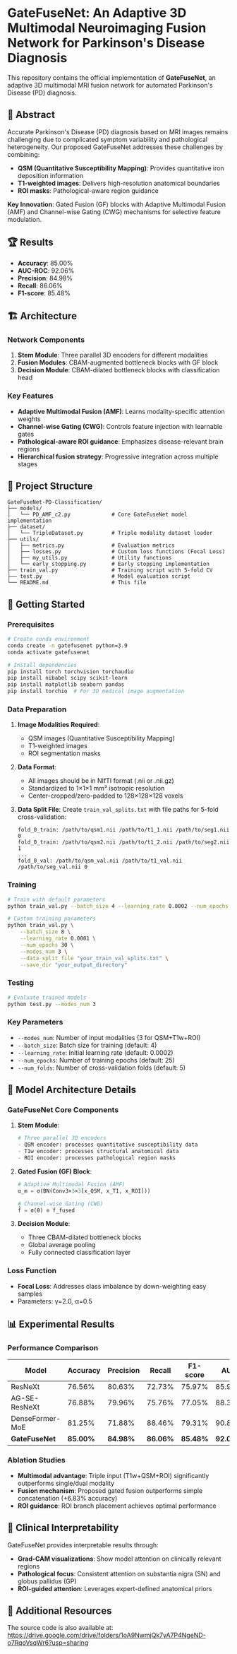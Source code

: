 # GateFuseNet: An Adaptive 3D Multimodal Neuroimaging Fusion Network for Parkinson's Disease Diagnosis

This repository contains the official implementation of **GateFuseNet**, an adaptive 3D multimodal MRI fusion network for automated Parkinson's Disease (PD) diagnosis. 

## 🔬 Abstract

Accurate Parkinson's Disease (PD) diagnosis based on MRI images remains challenging due to complicated symptom variability and pathological heterogeneity. Our proposed GateFuseNet addresses these challenges by combining:

- **QSM (Quantitative Susceptibility Mapping)**: Provides quantitative iron deposition information
- **T1-weighted images**: Delivers high-resolution anatomical boundaries  
- **ROI masks**: Pathological-aware region guidance

**Key Innovation**: Gated Fusion (GF) blocks with Adaptive Multimodal Fusion (AMF) and Channel-wise Gating (CWG) mechanisms for selective feature modulation.

## 🏆 Results

- **Accuracy**: 85.00%
- **AUC-ROC**: 92.06%
- **Precision**: 84.98%
- **Recall**: 86.06%
- **F1-score**: 85.48%

## 🏗️ Architecture

### Network Components

1. **Stem Module**: Three parallel 3D encoders for different modalities
2. **Fusion Modules**: CBAM-augmented bottleneck blocks with GF block
3. **Decision Module**: CBAM-dilated bottleneck blocks with classification head

### Key Features

- **Adaptive Multimodal Fusion (AMF)**: Learns modality-specific attention weights
- **Channel-wise Gating (CWG)**: Controls feature injection with learnable gates
- **Pathological-aware ROI guidance**: Emphasizes disease-relevant brain regions
- **Hierarchical fusion strategy**: Progressive integration across multiple stages

## 📁 Project Structure

```
GateFuseNet-PD-Classification/
├── models/
│   └── PD_AMF_c2.py             # Core GateFuseNet model implementation
├── dataset/
│   └── TripleDataset.py         # Triple modality dataset loader
├── utils/
│   ├── metrics.py               # Evaluation metrics
│   ├── losses.py                # Custom loss functions (Focal Loss)
│   ├── my_utils.py              # Utility functions
│   └── early_stopping.py        # Early stopping implementation
├── train_val.py                 # Training script with 5-fold CV
├── test.py                      # Model evaluation script
└── README.md                    # This file
```

## 🚀 Getting Started

### Prerequisites

```bash
# Create conda environment
conda create -n gatefusenet python=3.9
conda activate gatefusenet

# Install dependencies
pip install torch torchvision torchaudio
pip install nibabel scipy scikit-learn
pip install matplotlib seaborn pandas
pip install torchio  # For 3D medical image augmentation
```

### Data Preparation

1. **Image Modalities Required**:

   - QSM images (Quantitative Susceptibility Mapping)
   - T1-weighted images
   - ROI segmentation masks

2. **Data Format**:

   - All images should be in NIfTI format (.nii or .nii.gz)
   - Standardized to 1×1×1 mm³ isotropic resolution
   - Center-cropped/zero-padded to 128×128×128 voxels

3. **Data Split File**:
   Create `train_val_splits.txt` with file paths for 5-fold cross-validation:

   ```
   fold_0_train: /path/to/qsm1.nii /path/to/t1_1.nii /path/to/seg1.nii 0
   fold_0_train: /path/to/qsm2.nii /path/to/t1_2.nii /path/to/seg2.nii 1
   ...
   fold_0_val: /path/to/qsm_val.nii /path/to/t1_val.nii /path/to/seg_val.nii 0
   ```

### Training

```bash
# Train with default parameters
python train_val.py --batch_size 4 --learning_rate 0.0002 --num_epochs 25 --num_folds 5 --modes_num 3

# Custom training parameters
python train_val.py \
    --batch_size 8 \
    --learning_rate 0.0001 \
    --num_epochs 30 \
    --modes_num 3 \
    --data_split_file "your_train_val_splits.txt" \
    --save_dir "your_output_directory"
```

### Testing

```bash
# Evaluate trained models
python test.py --modes_num 3
```

### Key Parameters

- `--modes_num`: Number of input modalities (3 for QSM+T1w+ROI)
- `--batch_size`: Batch size for training (default: 4)
- `--learning_rate`: Initial learning rate (default: 0.0002)
- `--num_epochs`: Number of training epochs (default: 25)
- `--num_folds`: Number of cross-validation folds (default: 5)

## 🔧 Model Architecture Details

### GateFuseNet Core Components

1. **Stem Module**:

   ```python
   # Three parallel 3D encoders
   - QSM encoder: processes quantitative susceptibility data
   - T1w encoder: processes structural anatomical data  
   - ROI encoder: processes pathological region masks
   ```

2. **Gated Fusion (GF) Block**:

   ```python
   # Adaptive Multimodal Fusion (AMF)
   α_m = σ(BN(Conv3×3×3[x_QSM, x_T1, x_ROI]))
   
   # Channel-wise Gating (CWG) 
   f̂ = σ(θ) ⊙ f_fused
   ```

3. **Decision Module**:

   - Three CBAM-dilated bottleneck blocks
   - Global average pooling
   - Fully connected classification layer

### Loss Function

- **Focal Loss**: Addresses class imbalance by down-weighting easy samples
- Parameters: γ=2.0, α=0.5

## 📊 Experimental Results

### Performance Comparison

| Model           | Accuracy   | Precision  | Recall     | F1-score   | AUC        |
| --------------- | ---------- | ---------- | ---------- | ---------- | ---------- |
| ResNeXt         | 76.56%     | 80.63%     | 72.73%     | 75.97%     | 85.94%     |
| AG-SE-ResNeXt   | 76.88%     | 79.96%     | 75.76%     | 77.05%     | 88.31%     |
| DenseFormer-MoE | 81.25%     | 71.88%     | 88.46%     | 79.31%     | 90.84%     |
| **GateFuseNet** | **85.00%** | **84.98%** | **86.06%** | **85.48%** | **92.06%** |

### Ablation Studies

- **Multimodal advantage**: Triple input (T1w+QSM+ROI) significantly outperforms single/dual modality
- **Fusion mechanism**: Proposed gated fusion outperforms simple concatenation (+6.83% accuracy)
- **ROI guidance**: ROI branch placement achieves optimal performance

## 🧠 Clinical Interpretability

GateFuseNet provides interpretable results through:

- **Grad-CAM visualizations**: Show model attention on clinically relevant regions
- **Pathological focus**: Consistent attention on substantia nigra (SN) and globus pallidus (GP)
- **ROI-guided attention**: Leverages expert-defined anatomical priors

## 📂 Additional Resources

The source code is also available at: https://drive.google.com/drive/folders/1oA9NwmjQk7yA7P4NgeND-o7RqoVsqWr6?usp=sharing

